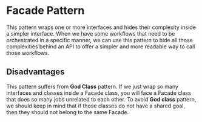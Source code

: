 # Facade Pattern

This pattern wraps one or more interfaces and hides their complexity inside a simpler interface. When we have some workflows that need to be orchestrated in a specific manner, we can use this pattern to hide all those complexities behind an API to offer a simpler and more readable way to call those workflows.

## Disadvantages

This pattern suffers from **God Class** pattern. If we just wrap so many interfaces and classes inside a Facade class, you will face a Facade class that does so many jobs unrelated to each other. To avoid **God class** pattern, we should keep in mind that if those classes do not have a shared goal, then they should not belong to the same Facade.
